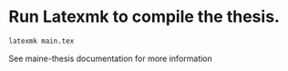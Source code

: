 # Run Latexmk to compile the thesis.

```bash
latexmk main.tex
```

See maine-thesis documentation for more information